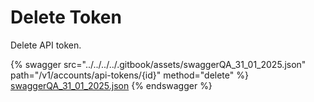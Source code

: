 # Delete Token

Delete API token.

{% swagger src="../../../../.gitbook/assets/swaggerQA_31_01_2025.json" path="/v1/accounts/api-tokens/{id}" method="delete" %}
[swaggerQA_31_01_2025.json](../../../../.gitbook/assets/swaggerQA_31_01_2025.json)
{% endswagger %}
